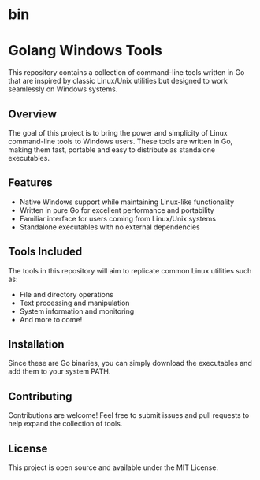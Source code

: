 # bin

# Golang Windows Tools

This repository contains a collection of command-line tools written in Go that are inspired by classic Linux/Unix utilities but designed to work seamlessly on Windows systems.

## Overview

The goal of this project is to bring the power and simplicity of Linux command-line tools to Windows users. These tools are written in Go, making them fast, portable and easy to distribute as standalone executables.

## Features

- Native Windows support while maintaining Linux-like functionality
- Written in pure Go for excellent performance and portability 
- Familiar interface for users coming from Linux/Unix systems
- Standalone executables with no external dependencies

## Tools Included

The tools in this repository will aim to replicate common Linux utilities such as:

- File and directory operations
- Text processing and manipulation
- System information and monitoring
- And more to come!

## Installation

Since these are Go binaries, you can simply download the executables and add them to your system PATH.

## Contributing

Contributions are welcome! Feel free to submit issues and pull requests to help expand the collection of tools.

## License

This project is open source and available under the MIT License.
